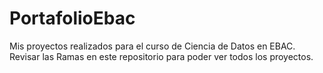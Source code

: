 # PortafolioEbac
Mis proyectos realizados para el curso de Ciencia de Datos en EBAC.
Revisar las Ramas en este repositorio para poder ver todos los proyectos.
